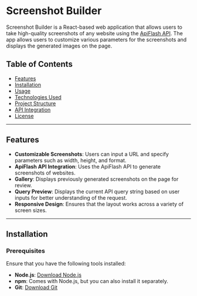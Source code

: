 # Screenshot Builder

Screenshot Builder is a React-based web application that allows users to take high-quality screenshots of any website using the [ApiFlash API](https://apiflash.com/). The app allows users to customize various parameters for the screenshots and displays the generated images on the page.

## Table of Contents

- [Features](#features)
- [Installation](#installation)
- [Usage](#usage)
- [Technologies Used](#technologies-used)
- [Project Structure](#project-structure)
- [API Integration](#api-integration)
- [License](#license)

---

## Features

- **Customizable Screenshots**: Users can input a URL and specify parameters such as width, height, and format.
- **ApiFlash API Integration**: Uses the ApiFlash API to generate screenshots of websites.
- **Gallery**: Displays previously generated screenshots on the page for review.
- **Query Preview**: Displays the current API query string based on user inputs for better understanding of the request.
- **Responsive Design**: Ensures that the layout works across a variety of screen sizes.

---

## Installation

### Prerequisites
Ensure that you have the following tools installed:
- **Node.js**: [Download Node.js](https://nodejs.org/)
- **npm**: Comes with Node.js, but you can also install it separately.
- **Git**: [Download Git](https://git-scm.com/)


